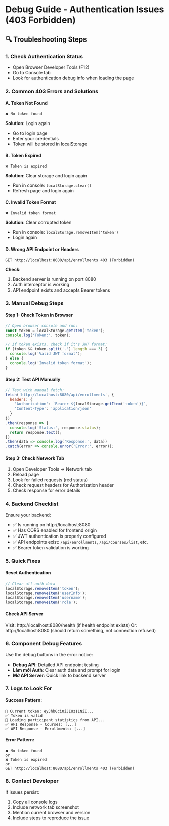 # Debug Guide - Authentication Issues (403 Forbidden)

## 🔍 Troubleshooting Steps

### 1. Check Authentication Status
- Open Browser Developer Tools (F12)
- Go to Console tab
- Look for authentication debug info when loading the page

### 2. Common 403 Errors and Solutions

#### A. Token Not Found
```
❌ No token found
```
**Solution**: Login again
- Go to login page
- Enter your credentials
- Token will be stored in localStorage

#### B. Token Expired
```
❌ Token is expired
```
**Solution**: Clear storage and login again
- Run in console: `localStorage.clear()`
- Refresh page and login again

#### C. Invalid Token Format
```
❌ Invalid token format
```
**Solution**: Clear corrupted token
- Run in console: `localStorage.removeItem('token')`
- Login again

#### D. Wrong API Endpoint or Headers
```
GET http://localhost:8080/api/enrollments 403 (Forbidden)
```
**Check**:
1. Backend server is running on port 8080
2. Auth interceptor is working
3. API endpoint exists and accepts Bearer tokens

### 3. Manual Debug Steps

#### Step 1: Check Token in Browser
```javascript
// Open browser console and run:
const token = localStorage.getItem('token');
console.log('Token:', token);

// If token exists, check if it's JWT format:
if (token && token.split('.').length === 3) {
  console.log('Valid JWT format');
} else {
  console.log('Invalid token format');
}
```

#### Step 2: Test API Manually
```javascript
// Test with manual fetch:
fetch('http://localhost:8080/api/enrollments', {
  headers: {
    'Authorization': `Bearer ${localStorage.getItem('token')}`,
    'Content-Type': 'application/json'
  }
})
.then(response => {
  console.log('Status:', response.status);
  return response.text();
})
.then(data => console.log('Response:', data))
.catch(error => console.error('Error:', error));
```

#### Step 3: Check Network Tab
1. Open Developer Tools → Network tab
2. Reload page
3. Look for failed requests (red status)
4. Check request headers for Authorization header
5. Check response for error details

### 4. Backend Checklist

Ensure your backend:
- ✅ Is running on http://localhost:8080
- ✅ Has CORS enabled for frontend origin
- ✅ JWT authentication is properly configured
- ✅ API endpoints exist: `/api/enrollments`, `/api/courses/list`, etc.
- ✅ Bearer token validation is working

### 5. Quick Fixes

#### Reset Authentication
```javascript
// Clear all auth data
localStorage.removeItem('token');
localStorage.removeItem('userInfo');
localStorage.removeItem('username');
localStorage.removeItem('role');
```

#### Check API Server
Visit: http://localhost:8080/health (if health endpoint exists)
Or: http://localhost:8080 (should return something, not connection refused)

### 6. Component Debug Features

Use the debug buttons in the error notice:
- **Debug API**: Detailed API endpoint testing
- **Làm mới Auth**: Clear auth data and prompt for login
- **Mở API Server**: Quick link to backend server

### 7. Logs to Look For

#### Success Pattern:
```
🔑 Current token: eyJhbGciOiJIUzI1NiI...
✅ Token is valid
🔄 Loading participant statistics from API...
✅ API Response - Courses: [...]
✅ API Response - Enrollments: [...]
```

#### Error Pattern:
```
❌ No token found
or
❌ Token is expired
or
GET http://localhost:8080/api/enrollments 403 (Forbidden)
```

### 8. Contact Developer

If issues persist:
1. Copy all console logs
2. Include network tab screenshot
3. Mention current browser and version
4. Include steps to reproduce the issue
